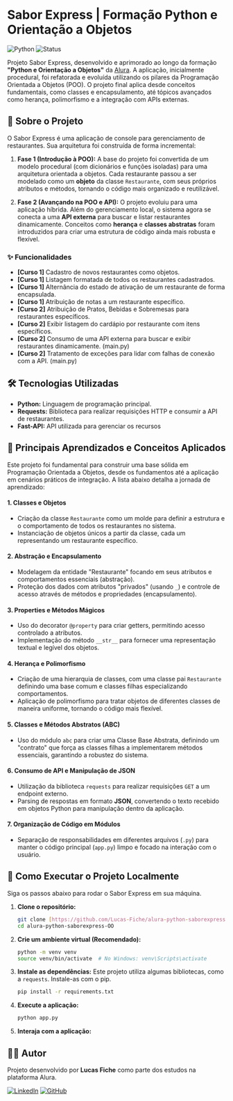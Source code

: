 # Sabor Express | Formação Python e Orientação a Objetos

![Python](https://img.shields.io/badge/Python-3.10+-blue?logo=python&logoColor=yellow)
![Status](https://img.shields.io/badge/Status-Concluído-brightgreen)

Projeto Sabor Express, desenvolvido e aprimorado ao longo da formação **"Python e Orientação a Objetos"** da [Alura](https://www.alura.com.br). A aplicação, inicialmente procedural, foi refatorada e evoluída utilizando os pilares da Programação Orientada a Objetos (POO). O projeto final aplica desde conceitos fundamentais, como classes e encapsulamento, até tópicos avançados como herança, polimorfismo e a integração com APIs externas.

## 🚀 Sobre o Projeto

O Sabor Express é uma aplicação de console para gerenciamento de restaurantes. Sua arquitetura foi construída de forma incremental:

1.  **Fase 1 (Introdução à POO):** A base do projeto foi convertida de um modelo procedural (com dicionários e funções isoladas) para uma arquitetura orientada a objetos. Cada restaurante passou a ser modelado como um **objeto** da classe `Restaurante`, com seus próprios atributos e métodos, tornando o código mais organizado e reutilizável.

2.  **Fase 2 (Avançando na POO e API):** O projeto evoluiu para uma aplicação híbrida. Além do gerenciamento local, o sistema agora se conecta a uma **API externa** para buscar e listar restaurantes dinamicamente. Conceitos como **herança** e **classes abstratas** foram introduzidos para criar uma estrutura de código ainda mais robusta e flexível.

### ✨ Funcionalidades

* **[Curso 1]** Cadastro de novos restaurantes como objetos.
* **[Curso 1]** Listagem formatada de todos os restaurantes cadastrados.
* **[Curso 1]** Alternância do estado de ativação de um restaurante de forma encapsulada.
* **[Curso 1]** Atribuição de notas a um restaurante específico.
* **[Curso 2]** Atribuição de Pratos, Bebidas e Sobremesas para restaurantes específicos.
* **[Curso 2]** Exibir listagem do cardápio por restaurante com itens específicos.
* **[Curso 2]** Consumo de uma API externa para buscar e exibir restaurantes dinamicamente. (main.py)
* **[Curso 2]** Tratamento de exceções para lidar com falhas de conexão com a API. (main.py)

## 🛠️ Tecnologias Utilizadas

* **Python:** Linguagem de programação principal.
* **Requests:** Biblioteca para realizar requisições HTTP e consumir a API de restaurantes.
* **Fast-API:** API utilizada para gerenciar os recursos 

## 🧠 Principais Aprendizados e Conceitos Aplicados

Este projeto foi fundamental para construir uma base sólida em Programação Orientada a Objetos, desde os fundamentos até a aplicação em cenários práticos de integração. A lista abaixo detalha a jornada de aprendizado:

#### 1. **Classes e Objetos**
   - Criação da classe `Restaurante` como um molde para definir a estrutura e o comportamento de todos os restaurantes no sistema.
   - Instanciação de objetos únicos a partir da classe, cada um representando um restaurante específico.

#### 2. **Abstração e Encapsulamento**
   - Modelagem da entidade "Restaurante" focando em seus atributos e comportamentos essenciais (abstração).
   - Proteção dos dados com atributos "privados" (usando `_`) e controle de acesso através de métodos e propriedades (encapsulamento).

#### 3. **Properties e Métodos Mágicos**
   - Uso do decorator `@property` para criar getters, permitindo acesso controlado a atributos.
   - Implementação do método `__str__` para fornecer uma representação textual e legível dos objetos.

#### 4. **Herança e Polimorfismo**
   - Criação de uma hierarquia de classes, com uma classe pai `Restaurante` definindo uma base comum e classes filhas especializando comportamentos.
   - Aplicação de polimorfismo para tratar objetos de diferentes classes de maneira uniforme, tornando o código mais flexível.

#### 5. **Classes e Métodos Abstratos (ABC)**
   - Uso do módulo `abc` para criar uma Classe Base Abstrata, definindo um "contrato" que força as classes filhas a implementarem métodos essenciais, garantindo a robustez do sistema.

#### 6. **Consumo de API e Manipulação de JSON**
   - Utilização da biblioteca `requests` para realizar requisições `GET` a um endpoint externo.
   - Parsing de respostas em formato **JSON**, convertendo o texto recebido em objetos Python para manipulação dentro da aplicação.

#### 7. **Organização de Código em Módulos**
   - Separação de responsabilidades em diferentes arquivos (`.py`) para manter o código principal (`app.py`) limpo e focado na interação com o usuário.

## 📂 Como Executar o Projeto Localmente

Siga os passos abaixo para rodar o Sabor Express em sua máquina.

1.  **Clone o repositório:**
    ```bash
    git clone [https://github.com/Lucas-Fiche/alura-python-saborexpress-OO.git](https://github.com/Lucas-Fiche/alura-python-saborexpress-OO.git)
    cd alura-python-saborexpress-OO
    ```
2.  **Crie um ambiente virtual (Recomendado):**
    ```bash
    python -m venv venv
    source venv/bin/activate  # No Windows: venv\Scripts\activate
    ```
3.  **Instale as dependências:**
    Este projeto utiliza algumas bibliotecas, como a `requests`. Instale-as com o pip.
    ```bash
    pip install -r requirements.txt
    ```

4.  **Execute a aplicação:**
    ```bash
    python app.py 
    ```

5.  **Interaja com a aplicação:**

## 👨‍💻 Autor

Projeto desenvolvido por **Lucas Fiche** como parte dos estudos na plataforma Alura.

[![LinkedIn](https://img.shields.io/badge/LinkedIn-0A66C2?style=for-the-badge&logo=linkedin&logoColor=white)](https://www.linkedin.com/in/lucas-fiche-76aa24201)
[![GitHub](https://img.shields.io/badge/GitHub-181717?style=for-the-badge&logo=github&logoColor=white)](https://github.com/Lucas-Fiche)